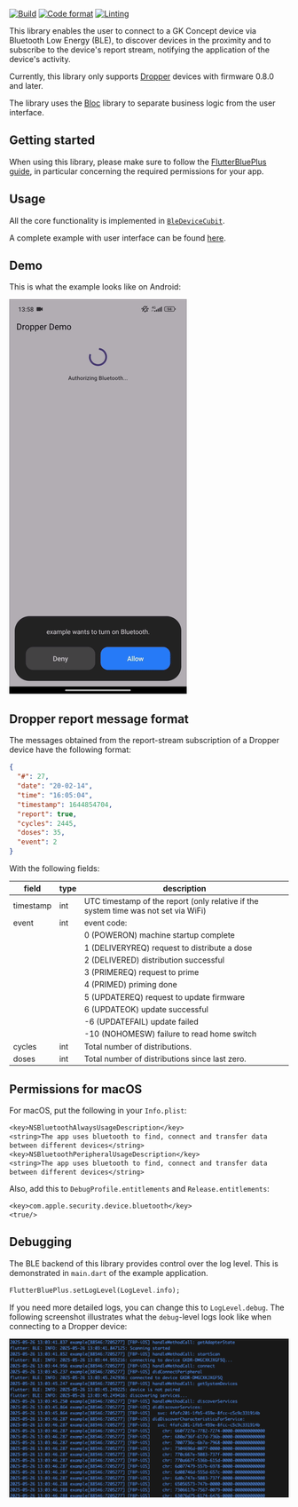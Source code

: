 [![Build](https://github.com/GK-Concept/gk_ble_device_flutter/actions/workflows/build.yml/badge.svg)](https://github.com/GK-Concept/gk_ble_device_flutter/actions/workflows/build.yml)
[![Code format](https://github.com/GK-Concept/gk_ble_device_flutter/actions/workflows/codeformat.yml/badge.svg)](https://github.com/GK-Concept/gk_ble_device_flutter/actions/workflows/codeformat.yml)
[![Linting](https://github.com/GK-Concept/gk_ble_device_flutter/actions/workflows/linting.yml/badge.svg)](https://github.com/GK-Concept/gk_ble_device_flutter/actions/workflows/linting.yml)

This library enables the user to connect to a GK Concept device via Bluetooth Low
Energy (BLE), to discover devices in the proximity and to subscribe to the device's
report stream, notifying the application of the device's activity.

Currently, this library only supports [Dropper](https://www.gkconcept.co/dropper/)
devices with firmware 0.8.0 and later.

The library uses the [Bloc](https://bloclibrary.dev/) library to separate business
logic from the user interface.

## Getting started

When using this library, please make sure to follow the
[FlutterBluePlus guide](https://pub.dev/packages/flutter_blue_plus#getting-started),
in particular concerning the required permissions for your app.

## Usage

All the core functionality is implemented in
[`BleDeviceCubit`](https://pub.dev/documentation/gk_ble_device_flutter/latest/ble_device_cubit/BleDeviceCubit-class.html).

A complete example with user interface can be found
[here](https://github.com/GK-Concept/gk_ble_device_flutter/blob/main/example/lib/main.dart).

## Demo

This is what the example looks like on Android:

![](https://github.com/GK-Concept/gk_ble_device_flutter/raw/main/img/demo.gif)

## Dropper report message format

The messages obtained from the report-stream subscription of a Dropper device have
the following format:

```json
{
  "#": 27,
  "date": "20-02-14",
  "time": "16:05:04",
  "timestamp": 1644854704,
  "report": true,
  "cycles": 2445,
  "doses": 35,
  "event": 2
}
```

With the following fields:

| field  | type | description
|--------|------|------------
| timestamp | int | UTC timestamp of the report (only relative if the system time was not set via WiFi)
| event  | int  | event code:
|        |      | 0 	(POWERON)		machine startup complete
|        |      | 1 	(DELIVERYREQ)	request to distribute a dose
|        |      | 2		(DELIVERED)		distribution successful
|        |      | 3		(PRIMEREQ)		request to prime
|        |      | 4		(PRIMED) 		priming done
|        |      | 5		(UPDATEREQ)		request to update firmware
|        |      | 6		(UPDATEOK)		update successful
|        |      | -6	(UPDATEFAIL) 	update failed
|        |      | -10	(NOHOMESW)		failure to read home switch
cycles | int  | Total number of distributions.
doses  | int  | Total number of distributions since last zero.

## Permissions for macOS

For macOS, put the following in your `Info.plist`:

```
<key>NSBluetoothAlwaysUsageDescription</key>
<string>The app uses bluetooth to find, connect and transfer data between different devices</string>
<key>NSBluetoothPeripheralUsageDescription</key>
<string>The app uses bluetooth to find, connect and transfer data between different devices</string>
```

Also, add this to `DebugProfile.entitlements` and `Release.entitlements`:

```
<key>com.apple.security.device.bluetooth</key>
<true/>
```

## Debugging

The BLE backend of this library provides control over the log level. This is
demonstrated in `main.dart` of the example application.

```dart
FlutterBluePlus.setLogLevel(LogLevel.info);
```

If you need more detailed logs, you can change this to `LogLevel.debug`. The
following screenshot illustrates what the `debug`-level logs look like when
connecting to a Dropper device:

![](img/debug-screenshot.png)